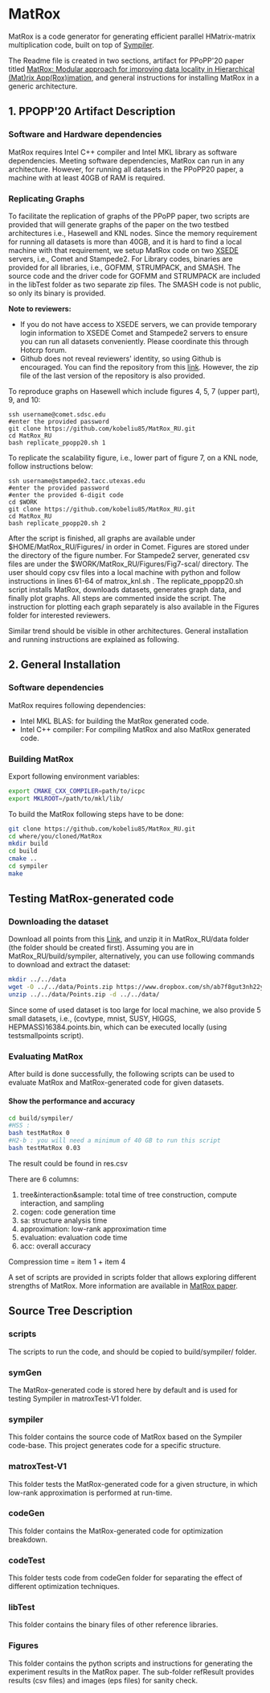 # MatRox
MatRox is a code generator for generating efficient parallel HMatrix-matrix multiplication code, built on top of [Sympiler](http://www.sympiler.com/).

The Readme file is created in two sections, artifact for PPoPP'20 paper titled [MatRox: Modular approach for improving data locality in Hierarchical (Mat)rix App(Rox)imation](http://www.paramathic.com/wp-content/uploads/2019/11/matrox_PPOPP.pdf), and general instructions for installing MatRox in a generic architecture. 

## 1. PPOPP'20 Artifact Description
### Software and Hardware dependencies
MatRox requires Intel C++ compiler and Intel MKL library as software dependencies.
Meeting software dependencies, MatRox can run in any architecture. However, for running all datasets in the PPoPP20 paper, a machine with at least 40GB of RAM is required. 

### Replicating Graphs
To facilitate the replication of graphs of the PPoPP paper, two scripts are provided that will generate graphs of the paper on the two testbed architectures i.e., Hasewell and KNL nodes. Since the memory requirement for running all datasets is more than 40GB, and it is hard to find a local machine with that requirement, we setup MatRox code on two [XSEDE](http://xsede.org/) servers, i.e., Comet and Stampede2. 
For Library codes, binaries are provided for all libraries, i.e., GOFMM, STRUMPACK, and SMASH. The source code and the driver code for GOFMM and STRUMPACK are included in the libTest folder as two separate zip files. The SMASH code is not public, so only its binary is provided. 

 **Note to reviewers:** 
 * If you do not have access to XSEDE servers, we can provide temporary login information to XSEDE Comet and Stampede2 servers to ensure you can run all datasets conveniently. Please coordinate this through Hotcrp forum. 
 * Github does not reveal reviewers' identity, so using Github is encouraged. You can find the repository from this [link](https://github.com/kobeliu85/MatRox_RU). However, the zip file of the last version of the repository is also provided. 

To reproduce graphs on Hasewell which include figures 4, 5, 7 (upper part), 9, and 10:
```
ssh username@comet.sdsc.edu
#enter the provided password
git clone https://github.com/kobeliu85/MatRox_RU.git 
cd MatRox_RU
bash replicate_ppopp20.sh 1

```

To replicate the scalability figure, i.e., lower part of figure 7, on a KNL node, follow instructions below:
```
ssh username@stampede2.tacc.utexas.edu
#enter the provided password 
#enter the provided 6-digit code
cd $WORK
git clone https://github.com/kobeliu85/MatRox_RU.git 
cd MatRox_RU
bash replicate_ppopp20.sh 2

```

After the script is finished, all graphs are available under $HOME/MatRox_RU/Figures/ in order in Comet. Figures are stored under the directory of the figure number. For Stampede2 server, generated csv files are under the $WORK/MatRox_RU/Figures/Fig7-scal/ directory. The user should copy csv files into a local machine with python and follow  instructions in lines 61-64 of matrox_knl.sh .
The replicate_ppopp20.sh script installs MatRox, downloads datasets, generates graph data, and finally plot graphs. All steps are commented inside the script. 
The instruction for plotting each graph separately is also available in the Figures folder for interested reviewers.  

Similar trend should be visible in other architectures. General installation and running instructions are explained as following.  

## 2. General Installation

### Software dependencies
MatRox requires following dependencies:
* Intel MKL BLAS: for building the MatRox generated code.
* Intel C++ compiler: For compiling MatRox and also MatRox generated code.


### Building MatRox
Export following environment variables:
```bash
export CMAKE_CXX_COMPILER=path/to/icpc
export MKLROOT=/path/to/mkl/lib/
```

To build the MatRox following steps have to be done:
```bash
git clone https://github.com/kobeliu85/MatRox_RU.git 
cd where/you/cloned/MatRox
mkdir build
cd build
cmake ..
cd sympiler
make
```

## Testing MatRox-generated code
### Downloading the dataset
Download all points from this [Link](http://www.paramathic.com/wp-content/uploads/2019/11/matrox_PPOPP.pdf), and unzip it in  MatRox_RU/data folder (the folder should be created first). Assuming you are in MatRox_RU/build/sympiler, alternatively, you can use following commands to download and extract the dataset:
```bash
mkdir ../../data
wget -O ../../data/Points.zip https://www.dropbox.com/sh/ab7f8gut3nh22ym/AAA0QXrC3kS0L4iHS2T0kpg-a?dl=0
unzip ../../data/Points.zip -d ../../data/
```

Since some of used dataset is too large for local machine, we also provide 5 small datasets, i.e., (covtype, mnist, SUSY, HIGGS, HEPMASS)16384.points.bin, which can be executed locally (using testsmallpoints script).

### Evaluating MatRox
After build is done successfully, the following scripts can be used
to evaluate MatRox and MatRox-generated code for given datasets. 

#### Show the performance and accuracy
```bash
cd build/sympiler/
#HSS : 
bash testMatRox 0
#H2-b : you will need a minimum of 40 GB to run this script
bash testMatRox 0.03
```
The result could be found in res.csv

There are 6 columns:
1. tree&interaction&sample: total time of tree construction, compute interaction, and sampling
2. cogen: code generation time
3. sa: structure analysis time
4. approximation: low-rank approximation time
5. evaluation: evaluation code time
6. acc: overall accuracy

Compression time = item 1 + item 4

A set of scripts are provided in scripts folder that allows exploring different strengths of MatRox. More information are available in [MatRox paper](http://www.paramathic.com/wp-content/uploads/2019/11/matrox_PPOPP.pdf).


## Source Tree Description

### scripts
The scripts to run the code, and should be copied to build/sympiler/ folder.

### symGen
The MatRox-generated code is stored here by default and is used for testing
Sympiler in matroxTest-V1 folder.

### sympiler
This folder contains the source code of MatRox based on the Sympiler code-base. This project generates code
for a specific structure.

### matroxTest-V1
This folder tests the MatRox-generated code for a given structure, in which low-rank approximation is performed at run-time.

### codeGen
This folder contains the MatRox-generated code for optimization breakdown.

### codeTest
This folder tests code from codeGen folder for separating the effect of different optimization techniques.

### libTest
This folder contains the binary files of other reference libraries.   

### Figures
This folder contains the python scripts and instructions for generating the experiment results in the MatRox paper.
The sub-folder refResult provides results (csv files) and images (eps files) for sanity check.

